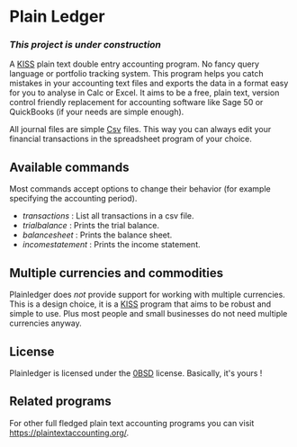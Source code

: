 # Plain Ledger

### *This project is under construction*

A [KISS](https://en.wikipedia.org/wiki/KISS_principle) plain text double entry
accounting program. No fancy query language or portfolio tracking system. This
program helps you catch mistakes in your accounting text files and exports the
data in a format easy for you to analyse in Calc or Excel. It aims to be a free,
plain text, version control friendly replacement for accounting software like
Sage 50 or QuickBooks (if your needs are simple enough).

All journal files are simple 
[Csv](https://en.wikipedia.org/wiki/Comma-separated_values) files. 
This way you can always edit your financial transactions in the spreadsheet 
program of your choice.

## Available commands
Most commands accept options
to change their behavior (for example specifying the accounting period).

- *transactions* : List all transactions in a csv file.
- *trialbalance* : Prints the trial balance.
- *balancesheet* : Prints the balance sheet.
- *incomestatement* : Prints the income statement.

## Multiple currencies and commodities
Plainledger does *not* provide support for working with multiple currencies.
This is a design choice, it is a [KISS](https://en.wikipedia.org/wiki/KISS_principle)
program that aims to be robust and simple to use. Plus most people and small
businesses do not need multiple currencies anyway.

## License
Plainledger is licensed under the [0BSD](https://opensource.org/licenses/0BSD)
license. Basically, it's yours !

## Related programs

For other full fledged plain text accounting programs you can visit
https://plaintextaccounting.org/.
